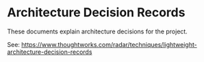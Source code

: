 # Architecture Decision Records

These documents explain architecture decisions for the project.

See: https://www.thoughtworks.com/radar/techniques/lightweight-architecture-decision-records
